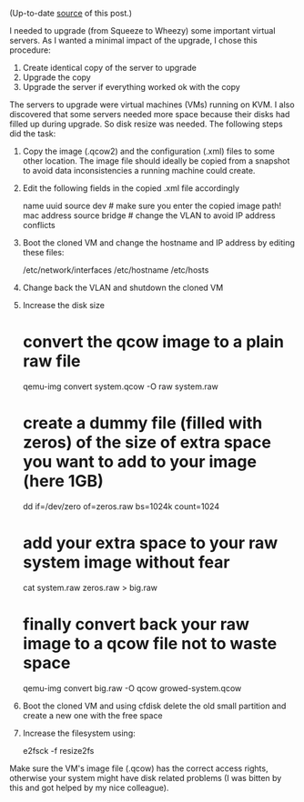 (Up-to-date [source](https://github.com/jreisinger/blog/blob/master/posts/clone-and-resize-kvm-virtual-machine.md) of this post.)

I needed to upgrade (from Squeeze to Wheezy) some important virtual servers. As
I wanted a minimal impact of the upgrade, I chose this procedure:

1. Create identical copy of the server to upgrade
2. Upgrade the copy
3. Upgrade the server if everything worked ok with the copy

The servers to upgrade were virtual machines (VMs) running on KVM. I also
discovered that some servers needed more space because their disks had filled
up during upgrade. So disk resize was needed. The following steps did the task:

1) Copy the image (.qcow2) and the configuration (.xml) files to some other
location. The image file should ideally be copied from a snapshot to avoid data
inconsistencies a running machine could create.

2) Edit the following fields in the copied .xml file accordingly

    name
    uuid
    source dev    # make sure you enter the copied image path!
    mac address
    source bridge # change the VLAN to avoid IP address conflicts
    
3) Boot the cloned VM and change the hostname and IP address by editing these files:

    /etc/network/interfaces
    /etc/hostname
    /etc/hosts
    
4) Change back the VLAN and shutdown the cloned VM
5) Increase the disk size

    # convert the qcow image to a plain raw file
    qemu-img convert system.qcow -O raw system.raw
    # create a dummy file (filled with zeros) of the size of extra space you want to add to your image (here 1GB)
    dd if=/dev/zero of=zeros.raw bs=1024k count=1024
    # add your extra space to your raw system image without fear
    cat system.raw zeros.raw > big.raw
    # finally convert back your raw image to a qcow file not to waste space
    qemu-img convert big.raw -O qcow growed-system.qcow
    
6) Boot the cloned VM and using cfdisk delete the old small partition and
create a new one with the free space
7) Increase the filesystem using:

    e2fsck -f
    resize2fs

Make sure the VM's image file (.qcow) has the correct access rights, otherwise
your system might have disk related problems (I was bitten by this and got
helped by my nice colleague).
